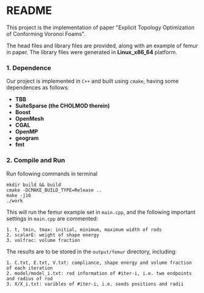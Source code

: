 # README

This project is the implementation of paper "Explicit Topology Optimization of Conforming Voronoi Foams".



The head files and library files are provided, along with an example of femur in paper. The library files were generated in **Linux_x86_64** platform.



### 1. Dependence

Our project is implemented in `C++` and built using `cmake`, having some dependences as follows:

* **TBB**
* **SuiteSparse (the CHOLMOD therein)**
* **Boost**
* **OpenMesh**
* **CGAL**
* **OpenMP**
* **geogram**
* **fmt**



### 2. Compile and Run

Run following commands in terminal

```shell
mkdir build && build
cmake -DCMAKE_BUILD_TYPE=Release ..
make -j16
./work
```



This will run the femur example set in `main.cpp`, and the following important settings in `main.cpp` are commented:

```
1. t, tmin, tmax: initial, minimum, maximum width of rods
2. scalarE: weight of shape energy
3. volfrac: volume fraction
```

The results are to be stored in the `output/femur` directory, including:

```
1. C.txt, E.txt, V.txt: compliance, shape energy and volume fraction of each iteration
2. model/model_i.txt: rod information of #iter-i, i.e. two endpoints and radius of rod
3. X/X_i.txt: varibles of #iter-i, i.e. seeds positions and radii
```



